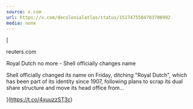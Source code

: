 ```yaml
---
source: x.com
url: https://x.com/decolonialatlas/status/1517475584703700992
media: none
---
```


[

reuters.com

Royal Dutch no more - Shell officially changes name

Shell officially changed its name on Friday, ditching "Royal Dutch", which has been part of its identity since 1907, following plans to scrap its dual share structure and move its head office from...



](https://t.co/4xuuzzST3c)
